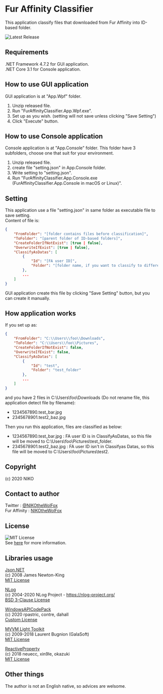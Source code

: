 # Fur Affinity Classifier
This application classify files that downloaded from Fur Affinity into ID-based folder.

![Latest Release](https://img.shields.io/github/v/release/NIKOtheWolFox/FurAffinityClassifier)

## Requirements
.NET Framework 4.7.2 for GUI application.<br>
.NET Core 3.1 for Console application.

## How to use GUI application
GUI application is at "App.Wpf" folder.
1. Unzip released file.
2. Run "FurAffinityClassifier.App.Wpf.exe".
3. Set up as you wish. (setting will not save unless clicking "Save Setting")
4. Click "Execute" button.

## How to use Console application
Console application is at "App.Console" folder. This folder have 3 subfolders, choose one that suit for your environment.
1. Unzip released file.
2. create file "setting.json" in App.Console folder.
3. Write setting to "setting.json".
4. Run "FurAffinityClassifier.App.Console.exe (FurAffinityClassifier.App.Console in macOS or Linux)".

## Setting
This application use a file "setting.json" in same folder as executable file to save setting.<br>
Content of file is:
```JSON:setting.json
{
    "FromFolder": "[folder contains files before classification]",
    "ToFolder": "[parent folder of ID-based folders]",
    "CreateFolderIfNotExist": [true | false],
    "OverwriteIfExist": [true | false],
    "ClassifyAsDatas": [
        {
            "Id": "[FA user ID]",
            "Folder": "[folder name, if you want to classify to different name folder]"
        },
        ...
    ]
}
```
GUI application create this file by clicking "Save Setting" button, but you can create it manually.

## How application works
If you set up as:
```JSON:setting.json
{
    "FromFolder": "C:\\Users\\foo\\Downloads",
    "ToFolder": "C:\\Users\\foo\\Pictures",
    "CreateFolderIfNotExist": false,
    "OverwriteIfExist": false,
    "ClassifyAsDatas": [
        {
            "Id": "test",
            "Folder": "test_folder"
        },
        ...
    ]
}
```
and you have 2 files in C:\Users\foo\Downloads (Do not rename file, this application detect file by filename):
* 1234567890.test_bar.jpg
* 2345678901.test2_baz.jpg

Then you run this application, files are classified as below:
* 1234567890.test_bar.jpg : FA user ID is in ClassifyAsDatas, so this file will be moved to C:\Users\foo\Pictures\test_folder.
* 2345678901.test2_baz.jpg : FA user ID isn't in Classifyas Datas, so this file will be moved to C:\Users\foo\Pictures\test2.

## Copyright
(c) 2020 NIKO

## Contact to author
Twitter : [@NIKOtheWolFox](https://twitter.com/NIKOtheWolFox/)<br>
Fur Affinity : [NIKOtheWolFox](https://www.furaffinity.net/user/nikothewolfox/)

## License
![MIT License](https://img.shields.io/github/license/NIKOtheWolFox/FurAffinityClassifier)<br>
See [here](https://raw.githubusercontent.com/NIKOtheWolFox/FurAffinityClassifier/master/LICENSE) for more information.

## Libraries usage
[Json.NET](https://www.newtonsoft.com/json)<br>
(c) 2008 James Newton-King<br>
[MIT License](https://github.com/JamesNK/Newtonsoft.Json/blob/master/LICENSE.md)<br>

[NLog](https://nlog-project.org/)<br>
(c) 2004-2020 NLog Project - https://nlog-project.org/<br>
[BSD 3-Clause License](https://github.com/NLog/NLog/blob/dev/LICENSE.txt)<br>

[WindowsAPICodePack](https://github.com/contre/Windows-API-Code-Pack-1.1)<br>
(c) 2020 rpastric, contre, dahall<br>
[Custom License](https://github.com/contre/Windows-API-Code-Pack-1.1/blob/master/LICENSE)<br>

[MVVM Light Toolkit](http://www.mvvmlight.net/)<br>
(c) 2009-2018 Laurent Bugnion (GalaSoft)<br>
[MIT License](https://github.com/lbugnion/mvvmlight/blob/master/LICENSE)<br>

[ReactiveProperty](https://github.com/runceel/ReactiveProperty)<br>
(c) 2018 neuecc, xin9le, okazuki<br>
[MIT License](https://github.com/runceel/ReactiveProperty/blob/master/LICENSE.txt)

## Other things
The author is not an English native, so advices are welsome.